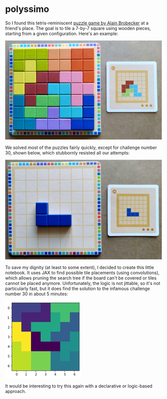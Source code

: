# polyssimo
So I found this tetris-reminiscent [puzzle game by Alain Brobecker](http://abrobecker.free.fr/jeux/#polyssimo) at a friend's place. The goal is to tile a 7-by-7 square using wooden pieces, starting from a given configuration. Here's an example:

![Solution to challenge 21](images/sln-21.jpg)

We solved most of the puzzles fairly quickly, except for challenge number 30, shown below, which stubbornly resisted all our attempts:

![Challenge 30](images/ch-30.jpg)

To save my dignity (at least to some extent), I decided to create this little notebook. It uses JAX to find possible tile placements (using convolutions), which allows pruning the search tree if the board can't be covered or tiles cannot be placed anymore. Unfortunately, the logic is not jittable, so it's not particularly fast, but it does find the solution to the infamous challenge number 30 in about 5 minutes:

![Solution to challenge 30](images/sln-30.png)

It would be interesting to try this again with a declarative or logic-based approach.

